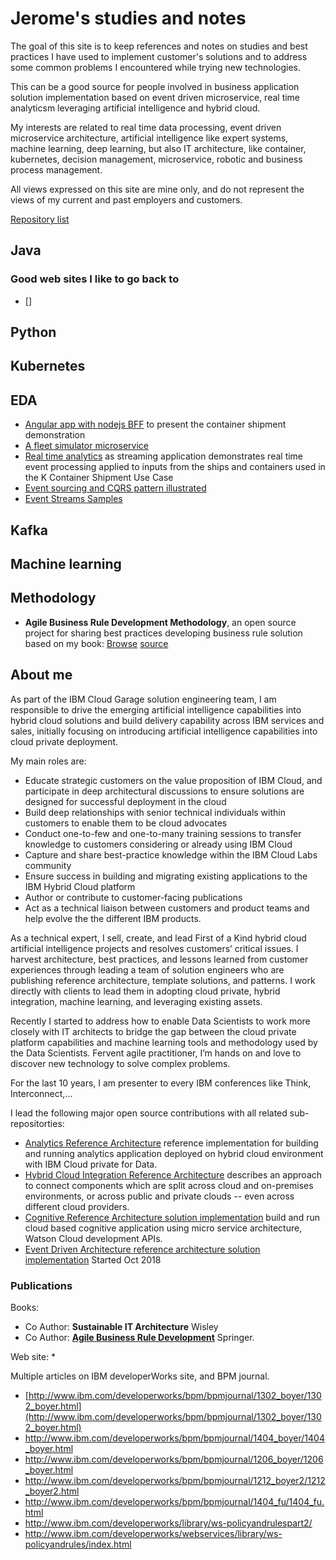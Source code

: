 # Jerome's studies and notes

The goal of this site is to keep references and notes on studies and best practices I have used to implement customer's solutions and to address some common problems I encountered while trying new technologies. 

This can be a good source for people involved in business application solution implementation based on event driven microservice, real time analyticsm leveraging artificial intelligence and hybrid cloud. 

My interests are related to real time data processing, event driven microservice architecture, artificial intelligence like expert systems, machine learning, deep learning, but also IT architecture, like container, kubernetes, decision management, microservice, robotic and business process management.

All views expressed on this site are mine only, and do not represent the views of my current and past employers and customers.

[Repository list](https://github.com/jbcodeforce?tab=repositories)

## Java

### Good web sites I like to go back to

* []

## Python

## Kubernetes

## EDA

* [Angular app with nodejs BFF](https://github.com/ibm-cloud-architecture/refarch-kc-ui) to present the container shipment demonstration
* [A fleet simulator microservice](https://github.com/ibm-cloud-architecture/refarch-kc-ms)
* [Real time analytics](https://github.com/ibm-cloud-architecture/refarch-kc-streams) as streaming application demonstrates real time event processing applied to inputs from the ships and containers used in the K Container Shipment Use Case
* [Event sourcing and CQRS pattern illustrated](https://github.com/ibm-cloud-architecture/refarch-kc-order-ms)
* [Event Streams Samples](https://github.com/ibm-messaging/event-streams-samples)


## Kafka

## Machine learning


## Methodology

* **Agile Business Rule Development Methodology**, an open source project for sharing best practices developing business rule solution based on my book: [Browse](http://abrd.github.io) [source](https://github.com/abrd/abrd.github.io)



## About me

As part of the IBM Cloud Garage solution engineering team, I am responsible to drive the emerging artificial intelligence capabilities into hybrid cloud solutions and build delivery capability across IBM services and sales, initially focusing on introducing artificial intelligence capabilities into cloud private deployment.

My main roles are:
* Educate strategic customers on the value proposition of IBM Cloud, and participate in deep architectural discussions to ensure solutions are designed for successful deployment in the cloud
* Build deep relationships with senior technical individuals within customers to enable them to be cloud advocates
* Conduct one-to-few and one-to-many training sessions to transfer knowledge to customers considering or already using IBM Cloud
* Capture and share best-practice knowledge within the IBM Cloud Labs community
* Ensure success in building and migrating existing applications to the IBM Hybrid Cloud platform
* Author or contribute to customer-facing publications
* Act as a technical liaison between customers and product teams and help evolve the the different IBM products.

As a technical expert, I sell, create, and lead First of a Kind hybrid cloud artificial intelligence projects and resolves customers’ critical issues. I harvest architecture, best practices, and lessons learned from customer experiences through leading a team of solution engineers who are publishing reference architecture, template solutions, and patterns. I work directly with clients to lead them in adopting cloud private, hybrid integration, machine learning, and leveraging existing assets.

Recently I started to address how to enable Data Scientists to work more closely with IT architects to bridge the gap between the cloud private platform capabilities and machine learning tools and methodology used by the Data Scientists. Fervent agile practitioner, I’m hands on and love to discover new technology to solve complex problems.

For the last 10 years, I am presenter to every IBM conferences like Think, Interconnect,...

I lead the following major open source contributions with all related sub-repositorties:
* [Analytics Reference Architecture](https://github.com/ibm-cloud-architecture/refarch-analytics) reference implementation for building and running analytics application deployed on hybrid cloud environment with IBM Cloud private for Data.
* [Hybrid Cloud Integration Reference Architecture](https://github.com/ibm-cloud-architecture/refarch-integration) describes an approach to connect components which are split across cloud and on-premises environments, or across public and private clouds -- even across different cloud providers.
* [Cognitive Reference Architecture solution implementation](https://github.com/ibm-cloud-architecture/refarch-cognitive) build and run cloud based cognitive application using micro service architecture, Watson Cloud development APIs.
* [Event Driven Architecture reference architecture solution implementation](https://github.com/ibm-cloud-architecture/refarch-eda) Started Oct 2018

### Publications

Books:
* Co Author: **Sustainable IT Architecture** Wisley
* Co Author: **[Agile Business Rule Development](http://www.springer.com/business+%26+management/business+information+systems/book/978-3-642-19040-7)** Springer.

Web site:
* 

Multiple articles on IBM developerWorks site, and BPM journal.
*	[http://www.ibm.com/developerworks/bpm/bpmjournal/1302_boyer/1302_boyer.html](http://www.ibm.com/developerworks/bpm/bpmjournal/1302_boyer/1302_boyer.html)
*	http://www.ibm.com/developerworks/bpm/bpmjournal/1404_boyer/1404_boyer.html
*	http://www.ibm.com/developerworks/bpm/bpmjournal/1206_boyer/1206_boyer.html
*	http://www.ibm.com/developerworks/bpm/bpmjournal/1212_boyer2/1212_boyer2.html
*	http://www.ibm.com/developerworks/bpm/bpmjournal/1404_fu/1404_fu.html
*	http://www.ibm.com/developerworks/library/ws-policyandrulespart2/
*	http://www.ibm.com/developerworks/webservices/library/ws-policyandrules/index.html
